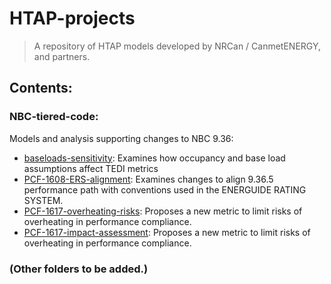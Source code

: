 # HTAP-projects
>  A repository of HTAP models developed by NRCan / CanmetENERGY, and partners.

## Contents:  ##

### NBC-tiered-code:  ###

Models and analysis supporting changes to NBC 9.36:

-  [baseloads-sensitivity](background-analysis/documentation.md): Examines how occupancy and base load assumptions affect TEDI metrics
-  [PCF-1608-ERS-alignment](PCF-1617-overheating-risks/documentation.md): Examines changes to align 9.36.5 performance path with conventions used in the ENERGUIDE RATING SYSTEM. 
-  [PCF-1617-overheating-risks](PCF-1617-overheating-risks/documentation.md): Proposes a new metric to limit risks of overheating in performance compliance. 
-  [PCF-1617-impact-assessment](PCF-1617-impact-assessment/documentation.md):  Proposes a new metric to limit risks of overheating in performance compliance. 

### (Other folders to be added.) ###

